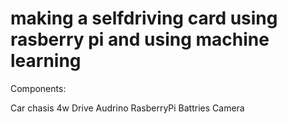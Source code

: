 # making a selfdriving card using rasberry pi and using machine learning


Components:

Car chasis
4w Drive
Audrino
RasberryPi 
Battries
Camera



